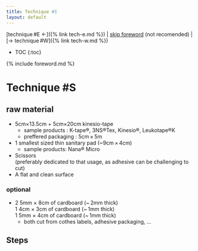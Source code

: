 ```yaml
---
title: Technique #S
layout: default
---
```

[technique #E ←]({% link tech-e.md %}) | [skip foreword](#technique-s) (not recomended) | [→ technique #W]({% link tech-w.md %})

* TOC
{:toc}

{% include foreword.md %}

# Technique #S

## raw material

- 5cm×13.5cm + 5cm×20cm kinesio-tape
  - sample products : K-tape®, 3NS®Tex, Kinesio®, Leukotape®K
  - preffered packaging : 5cm × 5m
- 1 smallest sized thin sanitary pad (~9cm × 4cm)
  - sample products: Nana® Micro
- Scissors  
  (preferably dedicated to that usage, as adhesive can be challenging to cut)
- A flat and clean surface

### optional

- 2 5mm × 8cm of cardboard (~ 2mm thick)  
  1 4cm × 3cm of cardboard (~ 1mm thick)  
  1 5mm × 4cm of cardboard (~ 1mm thick)
  - both cut from cothes labels, adhesive packaging, …


## Steps




